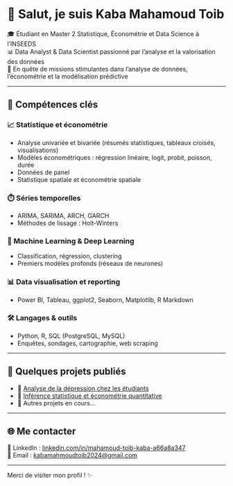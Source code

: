 # 👋 Salut, je suis Kaba Mahamoud Toib

🎓 Étudiant en Master 2 Statistique, Économétrie et Data Science à l’INSEEDS  
📊 Data Analyst & Data Scientist passionné par l’analyse et la valorisation des données  
🚀 En quête de missions stimulantes dans l’analyse de données, l’économétrie et la modélisation prédictive

---

## 🔧 Compétences clés

### 📈 Statistique et économétrie
- Analyse univariée et bivariée (résumés statistiques, tableaux croisés, visualisations)
- Modèles économétriques : régression linéaire, logit, probit, poisson, durée
- Données de panel
- Statistique spatiale et économétrie spatiale

### ⏱️ Séries temporelles
- ARIMA, SARIMA, ARCH, GARCH
- Méthodes de lissage : Holt-Winters

### 🤖 Machine Learning & Deep Learning
- Classification, régression, clustering
- Premiers modèles profonds (réseaux de neurones)

### 📊 Data visualisation et reporting
- Power BI, Tableau, ggplot2, Seaborn, Matplotlib, R Markdown

### 🛠️ Langages & outils
- Python, R, SQL (PostgreSQL, MySQL)
- Enquêtes, sondages, cartographie, web scraping

---

## 📂 Quelques projets publiés

- 📘 [Analyse de la dépression chez les étudiants](https://github.com/Kaba2025/student_depression)
- 📗 [Inférence statistique et économétrie quantitative](https://github.com/Kaba2025/inference-statistique-econometrie)
- 📕 Autres projets en cours...

---

## 🌐 Me contacter

🔗 LinkedIn : [linkedin.com/in/mahamoud-toib-kaba-a66a8a347](https://www.linkedin.com/in/mahamoud-toib-kaba-a66a8a347/)  
📧 Email : kabamahmoudtoib2024@gmail.com

---

Merci de visiter mon profil ! ✨
